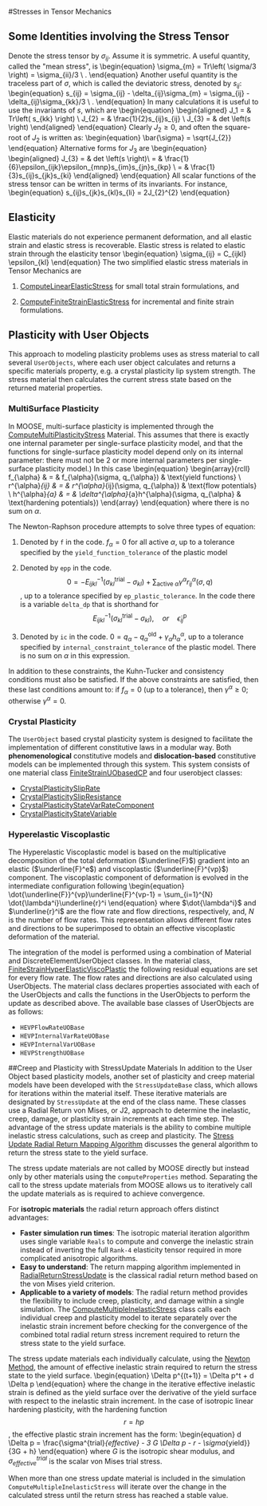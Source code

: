 #Stresses in Tensor Mechanics

## Some Identities involving the Stress Tensor

Denote the stress tensor by $\sigma_{ij}$.  Assume it is symmetric.  A useful quantity, called the "mean stress", is
\begin{equation}
\sigma_{m} = Tr\left( \sigma/3 \right) = \sigma_{ii}/3 \ .
\end{equation}
Another useful quantity is the traceless part of $\sigma$, which is called the deviatoric stress, denoted by $s_{ij}$:
\begin{equation}
s_{ij} = \sigma_{ij} - \delta_{ij}\sigma_{m} = \sigma_{ij} - \delta_{ij}\sigma_{kk}/3 \ .
\end{equation}
In many calculations it is useful to use the invariants of $s$, which are
\begin{equation}
\begin{aligned}
J_1 = & Tr\left( s_{kk} \right) \\
J_{2} = & \frac{1}{2}s_{ij}s_{ij} \\
J_{3} = & det \left(s \right)
\end{aligned}
\end{equation}
Clearly $J_{2} \geq 0$, and
often the square-root of $J_{2}$ is written as:
\begin{equation}
\bar{\sigma} = \sqrt{J_{2}}
\end{equation}
Alternative forms for $J_{3}$ are
\begin{equation}
\begin{aligned}
J_{3} = & det \left(s \right)\\
      = & \frac{1}{6}\epsilon_{ijk}\epsilon_{mnp}s_{im}s_{jn}s_{kp} \\
      = & \frac{1}{3}s_{ij}s_{jk}s_{ki}
\end{aligned}
\end{equation}
All scalar functions of the stress tensor can be written in terms of its invariants.  For instance,
\begin{equation}
s_{ij}s_{jk}s_{kl}s_{li} = 2J_{2}^{2}
\end{equation}

## Elasticity

Elastic materials do not experience permanent deformation, and all elastic strain and elastic stress is recoverable.  Elastic stress is related to elastic strain through the elasticity tensor
\begin{equation}
\sigma_{ij} = C_{ijkl} \epsilon_{kl}
\end{equation}
The two simplified elastic stress materials in Tensor Mechanics are

1. [ComputeLinearElasticStress](/ComputeLinearElasticStress.md) for small total strain formulations, and

2. [ComputeFiniteStrainElasticStress](/ComputeFiniteStrainElasticStress.md) for incremental and finite strain formulations.

## Plasticity with User Objects

This approach to modeling plasticity problems uses as stress material to call several `UserObjects`, where each user object calculates and returns a specific materials property, e.g. a crystal plasticity lip system strength.  The stress material then calculates the current stress state based on the returned material properties.

### MultiSurface Plasticity

In MOOSE, multi-surface plasticity is implemented through the [ComputeMultiPlasticityStress](/ComputeMultiPlasticityStress.md) Material. This assumes that there is exactly one internal parameter per single-surface plasticity model, and that the functions for single-surface plasticity model depend only on its internal parameter: there must not be 2 or more internal parameters per single-surface plasticity model.)  In this case
\begin{equation}
\begin{array}{rcll}
f_{\alpha} & = & f_{\alpha}(\sigma, q_{\alpha}) & \text{yield functions} \\
r^{\alpha}_{ij} & = & r^{\alpha}_{ij}(\sigma, q_{\alpha}) & \text{flow potentials} \\
h^{\alpha}_{a} & = & \delta^{\alpha}_{a}h^{\alpha}(\sigma, q_{\alpha} & \text{hardening potentials})
\end{array}
\end{equation}
where there is no sum on $\alpha$.

The Newton-Raphson procedure attempts to solve three types of equation:

1. Denoted by `f` in the code.  $f_{\alpha} = 0$ for all active $\alpha$, up to a tolerance specified by the `yield_function_tolerance` of the plastic model

2. Denoted by `epp` in the code.  $$0 = -E^{-1}_{ijkl}(\sigma_{kl}^{\mathrm{trial}} - \sigma_{kl}) + \sum_{\mathrm{active}\ \alpha}\gamma^{\alpha}r^{\alpha}_{ij}(\sigma, q)$$, up to a tolerance specified by `ep_plastic_tolerance`.  In the code there is a variable `delta_dp` that is shorthand for  $$E^{-1}_{ijkl}(\sigma_{kl}^{\mathrm{trial}} - \sigma_{kl}), \quad or \quad \dot{\epsilon}^{\mathrm{p}}_{ij}$$

3. Denoted by `ic` in the code.  $0 = q_{\alpha} - q_{\alpha}^{\mathrm{old}} + \gamma_{\alpha}h^{\alpha}_{\alpha}$, up to a tolerance specified by `internal_constraint_tolerance` of the plastic model.  There is no sum on $\alpha$ in this expression.

In addition to these constraints, the Kuhn-Tucker and consistency conditions must also be satisfied.  If the above constraints are satisfied, then these last conditions amount to: if $f_{\alpha}=0$ (up to a tolerance), then $\gamma^{\alpha}\geq 0$; otherwise $\gamma^{\alpha}=0$.

### Crystal Plasticity

The `UserObject` based crystal plasticity system is designed to facilitate the implementation of different constitutive laws in a modular way. Both **phenomenological** constitutive models and **dislocation-based** constitutive models can be implemented through this system. This system consists of one material class [FiniteStrainUObasedCP](/FiniteStrainUObasedCP.md) and four userobject classes:

* [CrystalPlasticitySlipRate](/CrystalPlasticitySlipRateGSS.md)
* [CrystalPlasticitySlipResistance](/CrystalPlasticitySlipResistanceGSS.md)
* [CrystalPlasticityStateVarRateComponent](/CrystalPlasticityStateVarRateComponentGSS.md)
* [CrystalPlasticityStateVariable](/CrystalPlasticityStateVariable.md)

### Hyperelastic Viscoplastic

The Hyperelastic Viscoplastic model is based on the multiplicative decomposition of the total deformation ($\underline{F}$) gradient into an elastic ($\underline{F}^e$) and viscoplastic ($\underline{F}^{vp}$) component. The viscoplastic component of deformation is evolved in the intermediate configuration following
\begin{equation}
\dot{\underline{F}}^{vp}\underline{F}^{vp-1} = \sum_{i=1}^{N} \dot{\lambda^i}\underline{r}^i
\end{equation}
where $\dot{\lambda^i}$ and $\underline{r}^i$ are the flow rate and flow directions, respectively, and, $N$ is the number of flow rates. This representation allows different flow rates and directions to be superimposed to obtain an effective viscoplastic deformation of the material.


The integration of the model is performed using a combination of Material and DiscreteElementUserObject classes.  In the material class, [FiniteStrainHyperElasticViscoPlastic](/FiniteStrainHyperElasticViscoPlastic.md) the following residual equations are set for every flow rate. The flow rates and directions are also calculated using UserObjects. The material class declares properties associated with each of the UserObjects and calls the functions in the UserObjects to perform the update as described above. The available base classes of UserObjects are as follows:

* `HEVPFlowRateUOBase`
* `HEVPInternalVarRateUOBase`
* `HEVPInternalVarUOBase`
* `HEVPStrengthUOBase`


##Creep and Plasticity with StressUpdate Materials
In addition to the User Object based plasticity models, another set of plasticity and creep material models have been developed with the `StressUpdateBase` class, which allows for iterations within the material itself.  These iterative materials are designated by `StressUpdate` at the end of the class name. These classes use a Radial Return von Mises, or J2, approach to determine the inelastic, creep, damage, or plasticity strain increments at each time step.  The advantage of the stress update materials is the ability to combine multiple inelastic stress calculations, such as creep and plasticity. The [Stress Update Radial Return Mapping Algorithm](/RadialReturnStressUpdate.md) discusses the general algorithm to return the stress state to the yield surface.

The stress update materials are not called by MOOSE directly but instead only by other materials using the `computeProperties` method. Separating the call to the stress update materials from MOOSE allows us to iteratively call the update materials as is required to achieve convergence.

For **isotropic materials** the radial return approach offers distinct advantages:

  - **Faster simulation run times**: The isotropic material iteration algorithm uses single variable `Reals` to compute and converge the inelastic strain instead of inverting the full `Rank-4` elasticity tensor required in more complicated anisotropic algorithms.
  - **Easy to understand**: The return mapping algorithm implemented in [RadialReturnStressUpdate](/RadialReturnStressUpdate.md) is the classical radial return method based on the von Mises yield criterion.
  - **Applicable to a variety of models**: The radial return method provides the flexibility to include creep, plasticity, and damage within a single simulation.  The [ComputeMultipleInelasticStress](/ComputeMultipleInelasticStress.md) class calls each individual creep and plasticity model to iterate separately over the inelastic strain increment before checking for the convergence of the combined total radial return stress increment required to return the stress state to the yield surface.


The stress update materials each individually calculate, using the [Newton Method](http://mathworld.wolfram.com/NewtonsMethod.html), the amount of effective inelastic strain required to return the stress state to the yield surface.
\begin{equation}
\Delta p^{(t+1)} = \Delta p^t + d \Delta p
\end{equation}
where the change in the iterative effective inelastic strain is defined as the yield surface over the derivative of the yield surface with respect to the inelastic strain increment. In the case of isotropic linear hardening plasticity, with the hardening function $$ r = hp$$, the effective plastic strain increment has the form:
\begin{equation}
 d \Delta p = \frac{\sigma^{trial}_{effective} - 3 G \Delta p - r - \sigma_{yield}}{3G + h}
\end{equation}
where $G$ is the isotropic shear modulus, and $\sigma^{trial}_{effective}$ is the scalar von Mises trial stress.

When more than one stress update material is included in the simulation `ComputeMultipleInelasticStress` will iterate over the change in the calculated stress until the return stress has reached a stable value.
